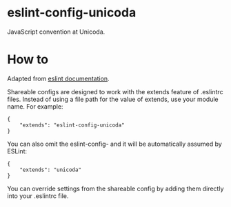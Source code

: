 eslint-config-unicoda
=====================

JavaScript convention at Unicoda.

# How to

Adapted from [eslint documentation](http://eslint.org/docs/developer-guide/shareable-configs).

Shareable configs are designed to work with the extends feature of .eslintrc files. Instead of using a file path for the value of extends, use your module name. For example:

````
{
    "extends": "eslint-config-unicoda"
}
````

You can also omit the eslint-config- and it will be automatically assumed by ESLint:

````
{
    "extends": "unicoda"
}
````

You can override settings from the shareable config by adding them directly into your .eslintrc file.
